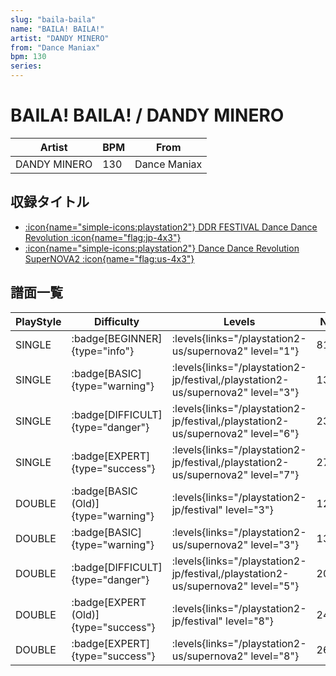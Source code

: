 ```yaml
---
slug: "baila-baila"
name: "BAILA! BAILA!"
artist: "DANDY MINERO"
from: "Dance Maniax"
bpm: 130
series:
---
```


# BAILA! BAILA! / DANDY MINERO

|Artist|BPM|From|
|------|---|----|
|DANDY MINERO|130|Dance Maniax|

## 収録タイトル

- [:icon{name="simple-icons:playstation2"} DDR FESTIVAL Dance Dance Revolution :icon{name="flag:jp-4x3"}](/playstation2-jp/festival)
- [:icon{name="simple-icons:playstation2"} Dance Dance Revolution SuperNOVA2 :icon{name="flag:us-4x3"}](/playstation2-us/supernova2)

## 譜面一覧

|PlayStyle|Difficulty|Levels|Notes|Movie|
|---------|----------|------|-----|-----|
|SINGLE| :badge[BEGINNER]{type="info"}| :levels{links="/playstation2-us/supernova2" level="1"}|81/0||
|SINGLE| :badge[BASIC]{type="warning"}| :levels{links="/playstation2-jp/festival,/playstation2-us/supernova2" level="3"}|134/23||
|SINGLE| :badge[DIFFICULT]{type="danger"}| :levels{links="/playstation2-jp/festival,/playstation2-us/supernova2" level="6"}|230/22||
|SINGLE| :badge[EXPERT]{type="success"}| :levels{links="/playstation2-jp/festival,/playstation2-us/supernova2" level="7"}|279/25||
|DOUBLE| :badge[BASIC (Old)]{type="warning"}| :levels{links="/playstation2-jp/festival" level="3"}|129/15||
|DOUBLE| :badge[BASIC]{type="warning"}| :levels{links="/playstation2-us/supernova2" level="3"}|136/13||
|DOUBLE| :badge[DIFFICULT]{type="danger"}| :levels{links="/playstation2-jp/festival,/playstation2-us/supernova2" level="5"}|209/17||
|DOUBLE| :badge[EXPERT (Old)]{type="success"}| :levels{links="/playstation2-jp/festival" level="8"}|243/20||
|DOUBLE| :badge[EXPERT]{type="success"}| :levels{links="/playstation2-us/supernova2" level="8"}|263/18||
